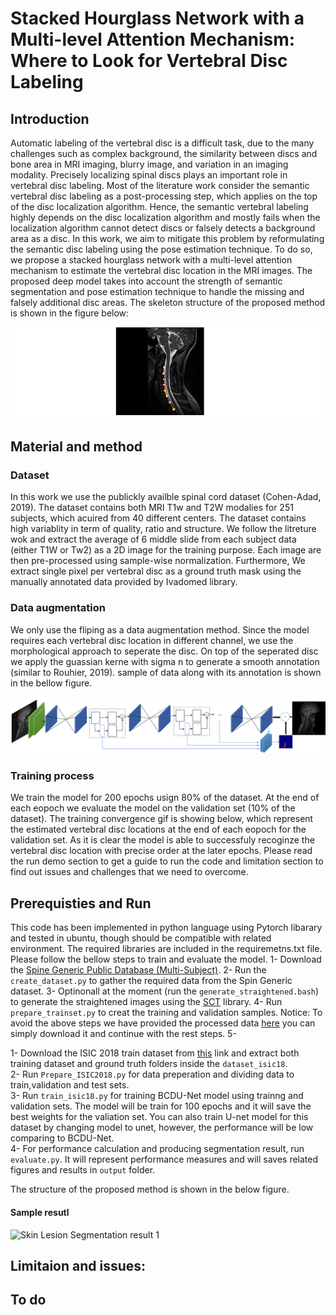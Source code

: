 # Stacked Hourglass Network with a Multi-level Attention Mechanism: Where to Look for Vertebral Disc Labeling


## Introduction
Automatic labeling of the vertebral disc is a difficult task, due to the many challenges such as complex background, the similarity between discs and bone area in MRI imaging, blurry image, and variation in an imaging modality. Precisely localizing spinal discs plays an important role in vertebral disc labeling. Most of the literature work consider the semantic vertebral disc labeling as a post-processing step, which applies on the top of the disc localization algorithm. Hence, the semantic vertebral labeling highly depends on the disc localization algorithm and mostly fails when the localization algorithm cannot detect discs or falsely detects a background area as a disc. In this work, we aim to mitigate this problem by reformulating the semantic disc labeling using the pose estimation technique. To do so, we propose a stacked hourglass network with a multi-level attention mechanism to estimate the vertebral disc location in the MRI images. The proposed deep model takes into account the strength of semantic segmentation and pose estimation technique to handle the missing and falsely additional disc areas. The skeleton structure of the proposed method is shown in the figure below:

![Skeleton](https://github.com/rezazad68/DeepSpine/blob/main/images/skeleton3.png)

## Material and method

### Dataset
In this work we use the publickly availble spinal cord dataset (Cohen-Adad, 2019). The dataset contains both MRI T1w and T2W modalies for 251 subjects, which acuired from 40 different centers. The dataset contains high variablity in term of quality, ratio and structure. We follow the litreture wok and extract the average of 6 middle slide from each subject data (either T1W or Tw2) as a 2D image for the training purpose. Each image are then pre-processed using sample-wise normalization. Furthermore, We extract single pixel per vertebral disc as a ground truth mask using the manually annotated data provided by Ivadomed library. 

### Data augmentation
We only use the fliping as a data augmentation method. Since the model requires each vertebral disc location in different channel, we use the morphological approach to seperate the disc. On top of the seperated disc we apply the guassian kerne with sigma n to generate a smooth annotation (similar to Rouhier, 2019). sample of data along with its annotation is shown in the bellow figure.  

![Diagram of the proposed method](https://github.com/rezazad68/DeepSpine/blob/main/images/proposed%20method.png)

### Training process
We train the model for 200 epochs usign 80% of the dataset. At the end of each eopoch we evaluate the model on the validation set (10% of the dataset). The training convergence gif is showing below, which represent the estimated vertebral disc locations at the end of each eopoch for the validation set. As it is clear the model is able to successfuly recoginze the vertebral disc location with precise order at the later epochs. Please read the run demo section to get a guide to run the code and limitation section to find out issues and challenges that we need to overcome. 


## Prerequisties and Run
This code has been implemented in python language using Pytorch libarary and tested in ubuntu, though should be compatible with related environment. The required libraries are included in the requiremetns.txt file. Please follow the bellow steps to train and evaluate the model. 
1- Download the [Spine Generic Public Database (Multi-Subject)](https://github.com/spine-generic/data-multi-subject#spine-generic-public-database-multi-subject).
2- Run the `create_dataset.py` to gather the required data from the Spin Generic dataset. 
3- Optinonall at the moment (run the `generate_straightened.bash`) to generate the straightened images using the [SCT]() library. 
4- Run `prepare_trainset.py` to creat the training and validation samples. 
Notice: To avoid the above steps we have provided the processed data [here]() you can simply download it and continue with the rest steps. 
5- 

1- Download the ISIC 2018 train dataset from [this](https://challenge.kitware.com/#phase/5abcb19a56357d0139260e53) link and extract both training dataset and ground truth folders inside the `dataset_isic18`. </br>
2- Run `Prepare_ISIC2018.py` for data preperation and dividing data to train,validation and test sets. </br>
3- Run `train_isic18.py` for training BCDU-Net model using trainng and validation sets. The model will be train for 100 epochs and it will save the best weights for the valiation set. You can also train U-net model for this dataset by changing model to unet, however, the performance will be low comparing to BCDU-Net. </br>
4- For performance calculation and producing segmentation result, run `evaluate.py`. It will represent performance measures and will saves related figures and results in `output` folder.</br>




The structure of the proposed method is shown in the below figure.  


#### Sample resutl

![Skin Lesion Segmentation result 1](https://github.com/rezazad68/LSTM-U-net/blob/master/output_images/1%20(1).png)


## Limitaion and issues: 


## To do




```
